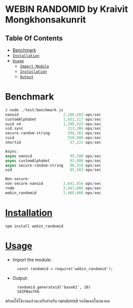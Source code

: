 WEBIN RANDOMID by Kraivit Mongkhonsakunrit 
========================
## Table Of Contents
* [Benchmark](#benchmark)
* [`Installation`](#installation)
* [`Usage`](#usage)
	* [`Import Module`](#importmodule)
	* [`Installation`](#installation)
	* [`Output`](#importmodule)

# Benchmark
```rust
$ node ./test/benchmark.js
nanoid                    2,280,683 ops/sec
customAlphabet            1,851,117 ops/sec
uuid v4                   1,348,425 ops/sec
uid.sync                    313,306 ops/sec
secure-random-string        294,161 ops/sec
cuid                        158,988 ops/sec
shortid                      37,222 ops/sec

Async:
async nanoid                 95,500 ops/sec
async customAlphabet         93,800 ops/sec
async secure-random-string   90,316 ops/sec
uid                          85,583 ops/sec

Non-secure:
non-secure nanoid         2,641,654 ops/sec
rndm                      2,447,086 ops/sec
webin_randomid            2,465,086 ops/sec
```
# [Installation](id:installation)

	npm install webin_randomid

# [Usage](id:usage)

* Import the module:

		const randomid = require('webin_randomid');

* Output:

        randomid.generateid('base62', 10)
		S42FWasYhb

พร้อมให้ใช้งานแล้วนะครับสำหรับ randomid รออัพเดทในอนาคต